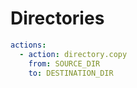 # Directories

```yaml
actions:
  - action: directory.copy
    from: SOURCE_DIR
    to: DESTINATION_DIR
```